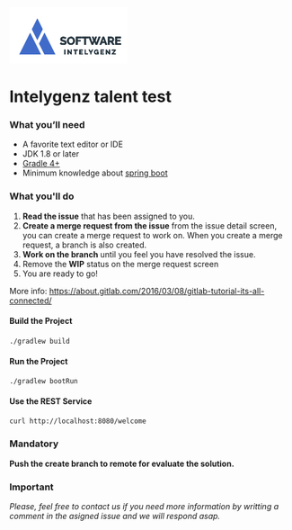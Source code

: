 ![alt text](img/igz-h.jpg)
# Intelygenz talent test

### What you’ll need
* A favorite text editor or IDE
* JDK 1.8 or later
* [Gradle 4+](https://gradle.org)
* Minimum knowledge about [spring boot](https://spring.io/projects/spring-boot)

### What you'll do
1. **Read the issue** that has been assigned to you.
2. **Create a merge request from the issue** from the issue detail screen, you can create a merge request to work on. When you create a merge request, a branch is also created.
3. **Work on the branch** until you feel you have resolved the issue.
4. Remove the **WIP** status on the merge request screen
5. You are ready to go!

More info: https://about.gitlab.com/2016/03/08/gitlab-tutorial-its-all-connected/

#### Build the Project
```
./gradlew build
```

#### Run the Project
```
./gradlew bootRun
```

#### Use the REST Service
```
curl http://localhost:8080/welcome
```

### Mandatory
**Push the create branch to remote for evaluate the solution.**

### Important
_Please, feel free to contact us if you need more information by writting a comment in the asigned issue and we will respond asap._
